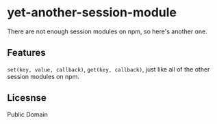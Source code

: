 # yet-another-session-module

There are not enough session modules on npm, so here's another one.

## Features

`set(key, value, callback)`, `get(key, callback)`, just like all of the other session modules on npm.

## Licesnse

Public Domain
